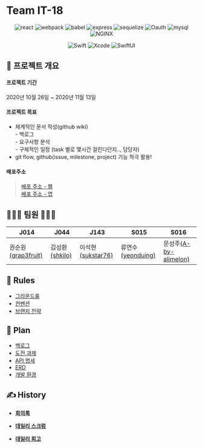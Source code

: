 # Team IT-18

<div align="center" style="margin-top : 10px"> 

![react](https://img.shields.io/badge/react-17.0.1-blue?logo=react)
![webpack](https://img.shields.io/badge/webpack-5.4.0-9cf?logo=webpack)
![babel](https://img.shields.io/badge/babel-7.12.1-red?logo=babel)
![express](https://img.shields.io/badge/express-4.16.1-brightgreen?logo=Node.js)
![sequelize](https://img.shields.io/badge/sequelize-6.3.5-yellowgreen)
![Oauth](https://img.shields.io/badge/Oauth-2.0-orange)
![mysql](https://img.shields.io/badge/mysql-5.7-green?logo=MySQL)
![NGINX](https://img.shields.io/badge/NGINX-1.18.0-brightgreen?logo=NGINX)


![Swift](https://img.shields.io/badge/Swift-v5.1-orange?logo=Swift)
![Xcode](https://img.shields.io/badge/Xcode-v12.1-blue?logo=Xcode)
![SwiftUI](https://img.shields.io/badge/SwiftUI-2.0-blue?logo=SwiftUI)

</div>



## 📌 프로젝트 개요
#### 프로젝트 기간
2020년 10월 26일 ~ 2020년 11월 13일

#### 프로젝트 목표
- 체계적인 문서 작성(github wiki)  
        - 백로그  
        - 요구사항 분석  
        - 구체적인 일정 (task 별로 몇시간 걸린다던지.., 담당자)  
- git flow, github(issue, milestone, project) 기능 적극 활용!

#### 배포주소
> [배포 주소 - 웹](http://49.50.173.66) <br> [배포 주소 - 앱](https://myapp-722ea.web.app/test.html)

## 💁🏻‍♀️ 팀원 💁🏻‍♂️

| J014                                                | J044                                        | J143                                              | S015                                              | S016                                                      |
| --------------------------------------------------- | ------------------------------------------- | ------------------------------------------------- | ------------------------------------------------- | --------------------------------------------------------- |
| 권순원[(grap3fruit)](https://github.com/grap3fruit) | 김성환[(shkilo)](https://github.com/shkilo) | 이석현[(sukstar76)](https://github.com/sukstar76) | 류연수[(yeonduing)](https://github.com/yeonduing) | 문성주[(A-by-alimelon)](https://github.com/A-by-alimelon) |


## 📒 Rules

- [그라운드룰](https://github.com/boostcamp-2020/IssueTracker-18/wiki/%EA%B7%B8%EB%9D%BC%EC%9A%B4%EB%93%9C-%EB%A3%B0)
- [컨벤션](https://github.com/boostcamp-2020/IssueTracker-18/wiki/%EC%BB%A8%EB%B2%A4%EC%85%98)
- [브랜치 전략](https://github.com/boostcamp-2020/IssueTracker-18/wiki/%EB%B8%8C%EB%9E%9C%EC%B9%98-%EC%A0%84%EB%9E%B5)

## 📄 Plan

- [백로그](https://docs.google.com/spreadsheets/d/1ZKoDOI1vLNiIdl8Q41IfCOOv_XcJLkwrgod0vjgg8Kw/edit#gid=0)
- [도전 과제](https://github.com/boostcamp-2020/IssueTracker-18/wiki/%EB%8F%84%EC%A0%84-%EA%B3%BC%EC%A0%9C)
- [API 명세](https://github.com/boostcamp-2020/IssueTracker-18/wiki/API-%EB%AA%85%EC%84%B8)
- [ERD](https://github.com/boostcamp-2020/IssueTracker-18/wiki/ERD-%EC%84%A4%EA%B3%84)
- [개발 환경](https://github.com/boostcamp-2020/IssueTracker-18/wiki/%EA%B0%9C%EB%B0%9C-%ED%99%98%EA%B2%BD)

## ✍️ History

* [**회의록**](https://github.com/boostcamp-2020/IssueTracker-18/wiki/%ED%9A%8C%EC%9D%98%EB%A1%9D)

* [**데일리 스크럼**](https://github.com/boostcamp-2020/IssueTracker-18/wiki/%EB%8D%B0%EC%9D%BC%EB%A6%AC-%EC%8A%A4%ED%81%AC%EB%9F%BC)

* [**데일리 회고**](https://github.com/boostcamp-2020/IssueTracker-18/wiki/%EB%8D%B0%EC%9D%BC%EB%A6%AC-%ED%9A%8C%EA%B3%A0)

